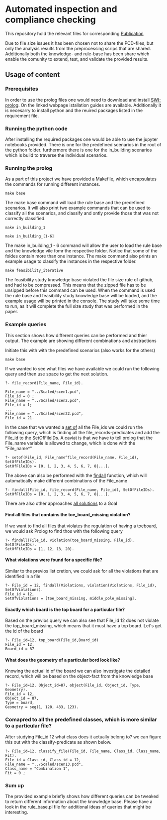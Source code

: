 # Automated inspection and compliance checking
This repository hold the relevant files for corresponding [Publication](https://link-url-here.org)

Due to file size issues it has been chosen not to share the PCD-files, but only the analysis results from the preprocessing scrips that are shared. Additionally both the knowledge- and rule-base has been share which enable the comunity to extend, test, and validate the provided results.

## Usage of content

### Prerequisites
In order to use the prolog files one would need to download and install [SWI-prolog](https://www.swi-prolog.org). On the linked webpage istallation guides are available. 
Additionally it is necesarry to install python and the reuired packages listed in the requirement file. 

### Running the python code
After installing the required packages one would be able to use the jupyter notebooks provided. There is one for the predefined scenarios in the root of the python folder. furthermore there is one for the in_building scenarios which is build to traverse the individual scenarios. 

### Running the prolog
As a part of this project we have provided a Makefile, which encapsulates the commands for running different instances. 

```console
make base
```
The make base command will load the rule base and the predefined scenarios. It will also print two example commands that can be used to classify all the scenarios, and classify and ontly provide those that was not correctly classified. 

```console
make in_building_1
```

```console
make in_building_[1-6]
```
The make in_building_1 - 6 command will allow the user to load the rule base and the knowledge vile fomr the respective folder. Notice that some of the foldes contain more than one instance. The make command also prints an example usage to classify the instances in the respective folder. 


```console
make feasibility_iterative
```
The feasibility study knowledge base violated the file size rule of github, and had to be compressed. This means that the zipped file has to be unsipped before this command can be used. When the command is used the rule base and feasibility study knowledge base will be loaded, and the example usage will be printed in the console. The study will take some time to run, as it will complete the full size study that was performed in the paper.


### Example queries
This section shows how different queries can be performed and thier output. The example are showing different combinations and abstractions

Initiate this with with the predefined scenarios (also works for the others)
```console
make base
```
If we wanted to see what files we have available we could run the following query and then use space to get the next solution. 
```console
?- file_record(File_name, File_id).

File_name = "../Scaled/scen1.pcd",
File_id = 0 ;
File_name = "../Scaled/scen2.pcd",
File_id = 1;
...
File_name = "../Scaled/scen22.pcd",
File_id = 21.
```
In the case that we wanted a [set of](https://www.swi-prolog.org/pldoc/doc_for?object=setof/3) all the File_ids we could run the following query, which is finding all the file_records-predicates and add the File_id to the SetOfFileIDs. A caviat is that we have to tell prolog that the File_name variable is allowed to change, which is done with the "File_name^"
```console
?- setof(File_id, File_name^file_record(File_name, File_id), SetOfFileIDs).
SetOfFileIDs = [0, 1, 2, 3, 4, 5, 6, 7, 8|...].
```
The above can also be performed with the [findall](https://www.swi-prolog.org/pldoc/doc_for?object=findall/3) function, which will automatically make different combinations of the File_name

```console
?- findall(File_id, file_record(File_name, File_id), SetOfFileIDs).
SetOfFileIDs = [0, 1, 2, 3, 4, 5, 6, 7, 8|...].
```
There are also other approaches [all solutions](https://www.swi-prolog.org/pldoc/man?section=allsolutions) to a Goal



#### Find all files that contains the toe_board_missing violation?
If we want to find all files that violates the regulation of having a toeboard, we would ask Prolog to find thos with the following query

```console
?- findall(File_id, violation(toe_board_missing, File_id), SetOfFileIDs).
SetOfFileIDs = [1, 12, 13, 20].
```
#### What violations were found for a specific file?
Similar to the previos list cretion, we could ask for all the violations that are identified in a file
```console
?- File_id = 12, findall(Violations, violation(Violations, File_id), SetOfViolations).
File_id = 12,
SetOfViolations = [toe_board_missing, middle_pole_missing].
```
#### Exactly which board is the top board for a particular file?
Based on the previos query we can also see that File_id 12 does not violate the top_board_missing, which means that it must have a top board. Let's get the id of the board
```console
?- File_id=12, top_board(File_id,Board_id)
File_id = 12,
Board_id = 87
```
#### What does the geometry of a particular bord look like?
Knowing the actual id of the board we can also investigate the detailed record, which will be based on the object-fact from the knowledge base
```console
?- File_id=12, Object_id=87, object(File_id, Object_id, Type, Geometry).
File_id = 12,
Object_id = 87,
Type = board,
Geometry = seg(1, 120, 433, 123).
```
### Comapred to all the predefined classes, which is more similar to a particular file?
After studying File_id 12 what class does it actually belong to? we can figure this out with the classify-predicate as shown below.
```console
?- File_id=12, classify_file(File_id, File_name, Class_id, Class_name, Fit).
File_id = Class_id, Class_id = 12,
File_name = "../Scaled/scen13.pcd",
Class_name = "Combination 1",
Fit = 0 ;
```
### Sum up
The provided example briefly shows how different queries can be tweaked to return different information about the knowledge base. Please have a look in the rule_base.pl file for additional ideas of queries that might be interesting. 

